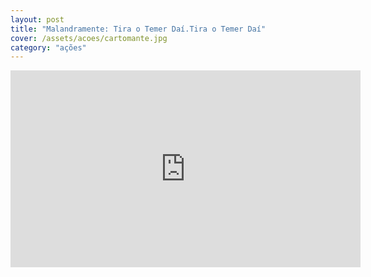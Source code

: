 ```yaml
---
layout: post
title: "Malandramente: Tira o Temer Daí.Tira o Temer Daí"
cover: /assets/acoes/cartomante.jpg
category: "ações"
---
```

<div class="video-wrapper video-wrapper-16x9">
    <iframe width="560" height="315" src="https://www.youtube.com/embed/ci9kfkieSIo" frameborder="0" allowfullscreen></iframe>
    </div>
